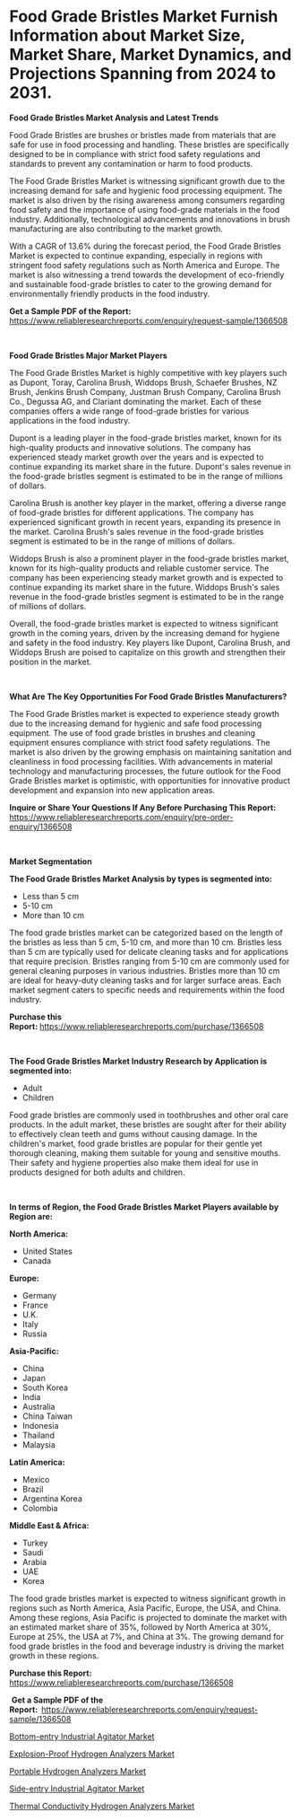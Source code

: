 <p><h1>Food Grade Bristles Market Furnish Information about Market Size, Market Share, Market Dynamics, and Projections Spanning from 2024 to 2031.</h1></p><p><strong>Food Grade Bristles Market Analysis and Latest Trends</strong></p>
<p><p>Food Grade Bristles are brushes or bristles made from materials that are safe for use in food processing and handling. These bristles are specifically designed to be in compliance with strict food safety regulations and standards to prevent any contamination or harm to food products.</p><p>The Food Grade Bristles Market is witnessing significant growth due to the increasing demand for safe and hygienic food processing equipment. The market is also driven by the rising awareness among consumers regarding food safety and the importance of using food-grade materials in the food industry. Additionally, technological advancements and innovations in brush manufacturing are also contributing to the market growth.</p><p>With a CAGR of 13.6% during the forecast period, the Food Grade Bristles Market is expected to continue expanding, especially in regions with stringent food safety regulations such as North America and Europe. The market is also witnessing a trend towards the development of eco-friendly and sustainable food-grade bristles to cater to the growing demand for environmentally friendly products in the food industry.</p></p>
<p><strong>Get a Sample PDF of the Report:&nbsp;</strong> <a href="https://www.reliableresearchreports.com/enquiry/request-sample/1366508">https://www.reliableresearchreports.com/enquiry/request-sample/1366508</a></p>
<p>&nbsp;</p>
<p><strong>Food Grade Bristles Major Market Players</strong></p>
<p><p>The Food Grade Bristles Market is highly competitive with key players such as Dupont, Toray, Carolina Brush, Widdops Brush, Schaefer Brushes, NZ Brush, Jenkins Brush Company, Justman Brush Company, Carolina Brush Co., Degussa AG, and Clariant dominating the market. Each of these companies offers a wide range of food-grade bristles for various applications in the food industry.</p><p>Dupont is a leading player in the food-grade bristles market, known for its high-quality products and innovative solutions. The company has experienced steady market growth over the years and is expected to continue expanding its market share in the future. Dupont's sales revenue in the food-grade bristles segment is estimated to be in the range of millions of dollars.</p><p>Carolina Brush is another key player in the market, offering a diverse range of food-grade bristles for different applications. The company has experienced significant growth in recent years, expanding its presence in the market. Carolina Brush's sales revenue in the food-grade bristles segment is estimated to be in the range of millions of dollars.</p><p>Widdops Brush is also a prominent player in the food-grade bristles market, known for its high-quality products and reliable customer service. The company has been experiencing steady market growth and is expected to continue expanding its market share in the future. Widdops Brush's sales revenue in the food-grade bristles segment is estimated to be in the range of millions of dollars.</p><p>Overall, the food-grade bristles market is expected to witness significant growth in the coming years, driven by the increasing demand for hygiene and safety in the food industry. Key players like Dupont, Carolina Brush, and Widdops Brush are poised to capitalize on this growth and strengthen their position in the market.</p></p>
<p>&nbsp;</p>
<p><strong>What Are The Key Opportunities For Food Grade Bristles Manufacturers?</strong></p>
<p><p>The Food Grade Bristles market is expected to experience steady growth due to the increasing demand for hygienic and safe food processing equipment. The use of food grade bristles in brushes and cleaning equipment ensures compliance with strict food safety regulations. The market is also driven by the growing emphasis on maintaining sanitation and cleanliness in food processing facilities. With advancements in material technology and manufacturing processes, the future outlook for the Food Grade Bristles market is optimistic, with opportunities for innovative product development and expansion into new application areas.</p></p>
<p><strong>Inquire or Share Your Questions If Any Before Purchasing This Report:</strong> <a href="https://www.reliableresearchreports.com/enquiry/pre-order-enquiry/1366508">https://www.reliableresearchreports.com/enquiry/pre-order-enquiry/1366508</a></p>
<p>&nbsp;</p>
<p><strong>Market Segmentation</strong></p>
<p><strong>The Food Grade Bristles Market Analysis by types is segmented into:</strong></p>
<p><ul><li>Less than 5 cm</li><li>5-10 cm</li><li>More than 10 cm</li></ul></p>
<p><p>The food grade bristles market can be categorized based on the length of the bristles as less than 5 cm, 5-10 cm, and more than 10 cm. Bristles less than 5 cm are typically used for delicate cleaning tasks and for applications that require precision. Bristles ranging from 5-10 cm are commonly used for general cleaning purposes in various industries. Bristles more than 10 cm are ideal for heavy-duty cleaning tasks and for larger surface areas. Each market segment caters to specific needs and requirements within the food industry.</p></p>
<p><strong>Purchase this Report:&nbsp;</strong><a href="https://www.reliableresearchreports.com/purchase/1366508">https://www.reliableresearchreports.com/purchase/1366508</a></p>
<p>&nbsp;</p>
<p><strong>The Food Grade Bristles Market Industry Research by Application is segmented into:</strong></p>
<p><ul><li>Adult</li><li>Children</li></ul></p>
<p><p>Food grade bristles are commonly used in toothbrushes and other oral care products. In the adult market, these bristles are sought after for their ability to effectively clean teeth and gums without causing damage. In the children's market, food grade bristles are popular for their gentle yet thorough cleaning, making them suitable for young and sensitive mouths. Their safety and hygiene properties also make them ideal for use in products designed for both adults and children.</p></p>
<p>&nbsp;</p>
<p><strong>In terms of Region, the Food Grade Bristles Market Players available by Region are:</strong></p>
<p>
    <p> <strong> North America: </strong>
        <ul>
            <li>United States</li>
            <li>Canada</li>
        </ul>
        </p> 
    <p> <strong> Europe: </strong>
        <ul>
            <li>Germany</li>
            <li>France</li>
            <li>U.K.</li>
            <li>Italy</li>
            <li>Russia</li>
        </ul>
        </p> 
    <p> <strong> Asia-Pacific: </strong>
        <ul>
            <li>China</li>
            <li>Japan</li>
            <li>South Korea</li>
            <li>India</li>
            <li>Australia</li>
            <li>China Taiwan</li>
            <li>Indonesia</li>
            <li>Thailand</li>
            <li>Malaysia</li>
        </ul>
        </p> 
    <p> <strong> Latin America: </strong>
        <ul>
            <li>Mexico</li>
            <li>Brazil</li>
            <li>Argentina Korea</li>
            <li>Colombia</li>
        </ul>
        </p> 
    <p> <strong> Middle East & Africa: </strong>
        <ul>
            <li>Turkey</li>
            <li>Saudi</li>
            <li>Arabia</li>
            <li>UAE</li>
            <li>Korea</li>
        </ul>
    </p>
    </p>
<p><p>The food grade bristles market is expected to witness significant growth in regions such as North America, Asia Pacific, Europe, the USA, and China. Among these regions, Asia Pacific is projected to dominate the market with an estimated market share of 35%, followed by North America at 30%, Europe at 25%, the USA at 7%, and China at 3%. The growing demand for food grade bristles in the food and beverage industry is driving the market growth in these regions.</p></p>
<p><strong>Purchase this Report: </strong><a href="https://www.reliableresearchreports.com/purchase/1366508">https://www.reliableresearchreports.com/purchase/1366508</a></p>
<p>&nbsp;<strong>Get a Sample PDF of the Report:&nbsp;&nbsp;</strong><a href="https://www.reliableresearchreports.com/enquiry/request-sample/1366508">https://www.reliableresearchreports.com/enquiry/request-sample/1366508</a></p>
<p><strong></strong></p>
<p><p><a href="https://medium.com/@jarredmertz/decoding-bottom-entry-industrial-agitator-market-metrics-market-share-trends-and-growth-patterns-05ed8f059a09">Bottom-entry Industrial Agitator Market</a></p><p><a href="https://medium.com/@jarredmertz/explosion-proof-hydrogen-analyzers-market-the-key-to-successful-business-strategy-forecast-till-9e93795864d3">Explosion-Proof Hydrogen Analyzers Market</a></p><p><a href="https://medium.com/@jarredmertz/portable-hydrogen-analyzers-market-furnishes-information-on-market-share-market-trends-and-market-1e90ffa8f5f8">Portable Hydrogen Analyzers Market</a></p><p><a href="https://medium.com/p/35b2e0c288c7/edit">Side-entry Industrial Agitator Market</a></p><p><a href="https://medium.com/@jarredmertz/thermal-conductivity-hydrogen-analyzers-market-trends-forecast-and-competitive-analysis-to-2031-3f30fbc87669">Thermal Conductivity Hydrogen Analyzers Market</a></p></p>